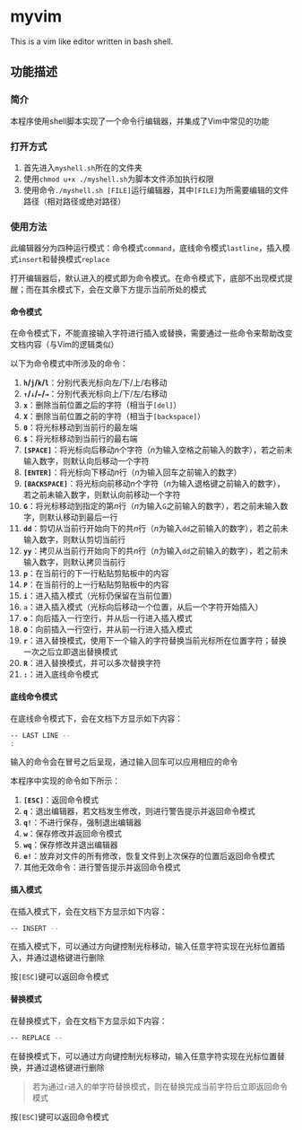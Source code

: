 # myvim

This is a vim like editor written in bash shell.

## 功能描述

### 简介

本程序使用shell脚本实现了一个命令行编辑器，并集成了Vim中常见的功能

### 打开方式

1. 首先进入`myshell.sh`所在的文件夹
2. 使用`chmod u+x ./myshell.sh`为脚本文件添加执行权限
3. 使用命令`./myshell.sh [FILE]`运行编辑器，其中`[FILE]`为所需要编辑的文件路径（相对路径或绝对路径）

### 使用方法

此编辑器分为四种运行模式：命令模式`command`，底线命令模式`lastline`，插入模式`insert`和替换模式`replace`

打开编辑器后，默认进入的模式即为命令模式。在命令模式下，底部不出现模式提醒；而在其余模式下，会在文章下方提示当前所处的模式

#### 命令模式

在命令模式下，不能直接输入字符进行插入或替换，需要通过一些命令来帮助改变文档内容（与Vim的逻辑类似）

以下为命令模式中所涉及的命令：

1. **`h`/`j`/`k`/`l`**：分别代表光标向左/下/上/右移动
2. **`↑`/`↓`/`←`/`→`**：分别代表光标向上/下/左/右移动
3. **`x`**：删除当前位置之后的字符（相当于`[del]`）
4. **`X`**：删除当前位置之前的字符（相当于`[backspace]`）
5. **`0`**：将光标移动到当前行的最左端
6. **`$`**：将光标移动到当前行的最右端
7. **`[SPACE]`**：将光标向后移动$n$个字符（$n$为输入空格之前输入的数字），若之前未输入数字，则默认向后移动一个字符
8. **`[ENTER]`**：将光标向下移动$n$行（$n$为输入回车之前输入的数字）
9. **`[BACKSPACE]`**：将光标向前移动$n$个字符（$n$为输入退格键之前输入的数字），若之前未输入数字，则默认向前移动一个字符
10. **`G`**：将光标移动到指定的第$n$行（$n$为输入`G`之前输入的数字），若之前未输入数字，则默认移动到最后一行
11. **`dd`**：剪切从当前行开始向下的共$n$行（$n$为输入`dd`之前输入的数字），若之前未输入数字，则默认剪切当前行
12. **`yy`**：拷贝从当前行开始向下的共$n$行（$n$为输入`dd`之前输入的数字），若之前未输入数字，则默认拷贝当前行
13. **`p`**：在当前行的下一行粘贴剪贴板中的内容
14. **`P`**：在当前行的上一行粘贴剪贴板中的内容
15. **`i`**：进入插入模式（光标仍保留在当前位置）
16. `a`：进入插入模式（光标向后移动一个位置，从后一个字符开始插入）
17. **`o`**：向后插入一行空行，并从后一行进入插入模式
18. **`O`**：向前插入一行空行，并从前一行进入插入模式
19. **`r`**：进入替换模式，使用下一个输入的字符替换当前光标所在位置字符；替换一次之后立即退出替换模式
20. **`R`**：进入替换模式，并可以多次替换字符
21. **`:`**：进入底线命令模式

#### 底线命令模式

在底线命令模式下，会在文档下方显示如下内容：

```bash
-- LAST LINE --
: 
```

输入的命令会在冒号之后呈现，通过输入回车可以应用相应的命令

本程序中实现的命令如下所示：

1. **`[ESC]`**：返回命令模式
2. **`q`**：退出编辑器，若文档发生修改，则进行警告提示并返回命令模式
3. **`q!`**：不进行保存，强制退出编辑器
4. **`w`**：保存修改并返回命令模式
5. **`wq`**：保存修改并退出编辑器
6. **`e!`**：放弃对文件的所有修改，恢复文件到上次保存的位置后返回命令模式
7. 其他无效命令：进行警告提示并返回命令模式

#### 插入模式

在插入模式下，会在文档下方显示如下内容：

```bash
-- INSERT --
```

在插入模式下，可以通过方向键控制光标移动，输入任意字符实现在光标位置插入，并通过退格键进行删除

按`[ESC]`键可以返回命令模式

#### 替换模式

在替换模式下，会在文档下方显示如下内容：

```bash
-- REPLACE --
```

在替换模式下，可以通过方向键控制光标移动，输入任意字符实现在光标位置替换，并通过退格键进行删除

> 若为通过`r`进入的单字符替换模式，则在替换完成当前字符后立即返回命令模式

按`[ESC]`键可以返回命令模式